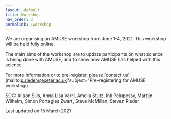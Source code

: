 ```yaml
---
layout: default
title: Workshop
nav_order: 3
permalink: /workshop
---
```


We are organising an AMUSE workshop from June 1-4, 2021.
This workshop will be held fully online.

The main aims of the workshop are to update participants on what science is being done with AMUSE, and to show how AMUSE has helped with this science.

For more information or to pre-register, please [contact us](mailto:s.rieder@exeter.ac.uk?subject="Pre-registering for AMUSE workshop).

SOC:
Alison Sills,
Anna Lisa Varri,
Amelia Stutz,
Inti Pelupessy,
Martijn Wilhelm,
Simon Portegies Zwart,
Steve McMillan,
Steven Rieder

Last updated on 15 March 2021
